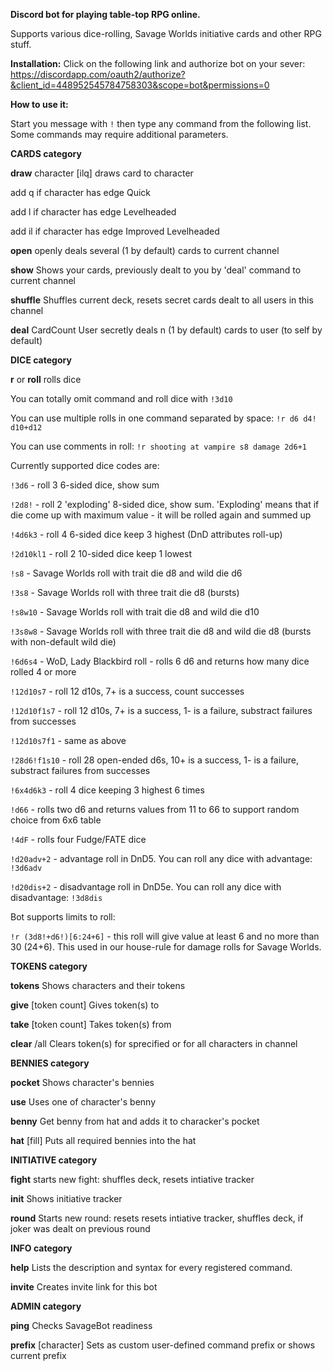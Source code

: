 **Discord bot for playing table-top RPG online.**

Supports various dice-rolling, Savage Worlds initiative cards and other RPG stuff.


**Installation:**
Click on the following link and authorize bot on your sever: https://discordapp.com/oauth2/authorize?&client_id=448952545784758303&scope=bot&permissions=0

**How to use it:**

Start you message with `!` then type any command from the following list. Some commands may require additional parameters.


__**CARDS category**__

**draw**		character [ilq]	draws card to character

add q if character has edge Quick

add l if character has edge Levelheaded

add il if character has edge Improved Levelheaded

**open**			openly deals several (1 by default) cards to current channel

**show**			Shows your cards, previously dealt to you by 'deal' command to current channel

**shuffle**			Shuffles current deck, resets secret cards dealt to all users in this channel

**deal**		CardCount User	secretly deals n (1 by default) cards to user (to self by default)

__**DICE category**__

**r**	or **roll**	rolls dice

You can totally omit command and roll dice with `!3d10`

You can use multiple rolls in one command separated by space: `!r d6 d4! d10+d12`

You can use comments in roll: `!r shooting at vampire s8 damage 2d6+1`

Currently supported dice codes are:

`!3d6` - roll 3 6-sided dice, show sum

`!2d8!` - roll 2 'exploding' 8-sided dice, show sum. 'Exploding' means that if die come up with maximum value - it will be rolled again and summed up 

`!4d6k3` - roll 4 6-sided dice keep 3 highest (DnD attributes roll-up)

`!2d10kl1` - roll 2 10-sided dice keep 1 lowest

`!s8` - Savage Worlds roll with trait die d8 and wild die d6

`!3s8` - Savage Worlds roll with three trait die d8 (bursts)

`!s8w10` - Savage Worlds roll with trait die d8 and wild die d10

`!3s8w8` - Savage Worlds roll with three trait die d8 and wild die d8 (bursts with non-default wild die)

`!6d6s4` - WoD, Lady Blackbird roll - rolls 6 d6 and returns how many dice rolled 4 or more

`!12d10s7` - roll 12 d10s, 7+ is a success, count successes

`!12d10f1s7` - roll 12 d10s, 7+ is a success, 1- is a failure, substract failures from successes

`!12d10s7f1` -  same as above

`!28d6!f1s10` - roll 28 open-ended d6s, 10+ is a success, 1- is a failure, substract failures from successes

`!6x4d6k3` - roll 4 dice keeping 3 highest 6 times

`!d66` - rolls two d6 and returns values from 11 to 66 to support random choice from 6x6 table

`!4dF` - rolls four Fudge/FATE dice

`!d20adv+2` - advantage roll in DnD5. You can roll any dice with advantage: `!3d6adv`

`!d20dis+2` - disadvantage roll in DnD5e. You can roll any dice with disadvantage: `!3d8dis`

Bot supports limits to roll: 

`!r (3d8!+d6!)[6:24+6]` - this roll will give value at least 6 and no more than 30 (24+6). This used in our house-rule for damage rolls for Savage Worlds.

__**TOKENS category**__

**tokens**			Shows characters and their tokens

**give** <character> [token count]		Gives token(s) to <character>

**take** <character> [token count]		Takes token(s) from <character>

**clear** <character>/all Clears token(s) for sprecified <character> or for all characters in channel

__**BENNIES category**__

**pocket**		<characterName>	Shows character's bennies

**use**			Uses one of character's benny

**benny**		<character>	Get benny from hat and adds it to characker's pocket

**hat**		[fill]	Puts all required bennies into the hat

__**INITIATIVE category**__

**fight**			starts new fight: shuffles deck, resets intiative tracker

**init**			Shows initiative tracker

**round**			Starts new round: resets resets intiative tracker, shuffles deck, if joker was dealt on previous round

__**INFO category**__

**help**			Lists the description and syntax for every registered command.

**invite**			Creates invite link for this bot

__**ADMIN category**__

**ping**			Checks SavageBot readiness

**prefix**		[character]	Sets <character> as custom user-defined command prefix or shows current prefix
